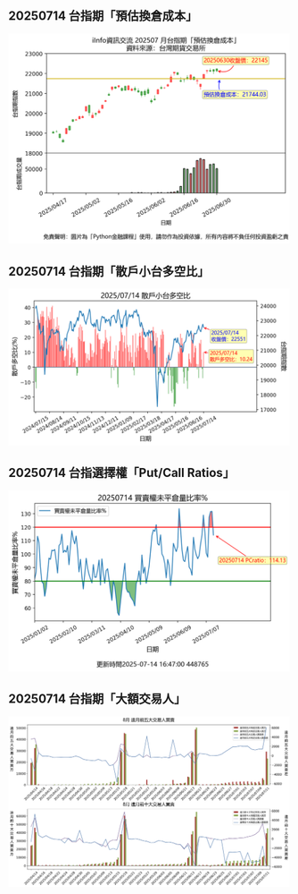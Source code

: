 ## 20250714 台指期「預估換倉成本」
![](images/txfcost.png)

## 20250714 台指期「散戶小台多空比」
![](images/bbiri.png)

## 20250714 台指選擇權「Put/Call Ratios」
![](images/pcratio.png)

## 20250714 台指期「大額交易人」
![](images/blocktrade.png)

